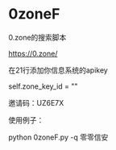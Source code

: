 # 0zoneF
0.zone的搜索脚本


https://0.zone/ 

在21行添加你信息系统的apikey

self.zone_key_id = "" 

邀请码：UZ6E7X

使用例子：

python 0zoneF.py -q 零零信安
